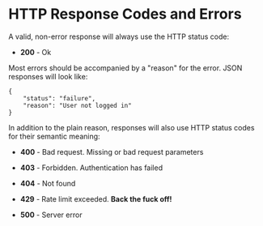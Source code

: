 # HTTP Response Codes and Errors

A valid, non-error response will always use the HTTP status code:

* __200__ - Ok

Most errors should be accompanied by a "reason" for the error.  JSON responses will look like:

```
{
	"status": "failure",
	"reason": "User not logged in"
}
```

In addition to the plain reason, responses will also use HTTP status codes for their semantic meaning:

* __400__ - Bad request.  Missing or bad request parameters

* __403__ - Forbidden.  Authentication has failed

* __404__ - Not found

* __429__ - Rate limit exceeded.  **Back the fuck off!**

* __500__ - Server error
